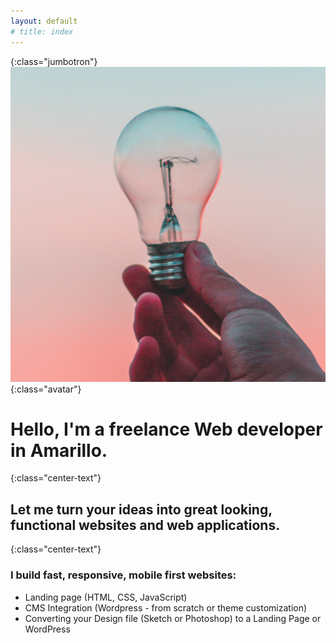 ```yaml
---
layout: default
# title: index
---
```


{:class="jumbotron"}
![alt text](/img/diego-ph-249471-unsplash_crop_square.jpg "diego-ph-249471-unsplash_crop_square.jpg")
{:class="avatar"}

<div class="container" markdown="1">

# Hello, I'm a freelance Web developer in Amarillo. 
{:class="center-text"}

## Let me turn your ideas into great looking, functional websites and web applications.
{:class="center-text"}

<div class="list-container" markdown="1">

### I build fast, responsive, mobile first websites:
* Landing page (HTML, CSS, JavaScript)
* CMS Integration (Wordpress - from scratch or theme customization)
* Converting your Design file (Sketch or Photoshop) to a Landing Page or WordPress

</div>
<!--
<div class="something" markdown="1">
## Heading 2  
Some **bold** text.
</div> -->

<!-- <img src="/img/rawpixel-com-610075-unsplash-crop.jpg" class="hero-image"> -->
  <!-- ![alt text](/img/rawpixel-com-610075-unsplash.jpg "rawpixel-com-610075-unsplash.jpg"){:class="main-image"} -->

  <!-- <a style="background-color:black;color:white;text-decoration:none;padding:4px 6px;font-family:-apple-system, BlinkMacSystemFont, &quot;San Francisco&quot;, &quot;Helvetica Neue&quot;, Helvetica, Ubuntu, Roboto, Noto, &quot;Segoe UI&quot;, Arial, sans-serif;font-size:12px;font-weight:bold;line-height:1.2;display:inline-block;border-radius:3px;"
    href="https://unsplash.com/@rawpixel?utm_medium=referral&amp;utm_campaign=photographer-credit&amp;utm_content=creditBadge"
    target="_blank" rel="noopener noreferrer" title="Download free do whatever you want high-resolution photos from rawpixel.com">
    <span style="display:inline-block;padding:2px 3px;">
      <svg xmlns="http://www.w3.org/2000/svg" style="height:12px;width:auto;position:relative;vertical-align:middle;top:-1px;fill:white;"
        viewBox="0 0 32 32">
        <title>unsplash-logo</title>
        <path d="M20.8 18.1c0 2.7-2.2 4.8-4.8 4.8s-4.8-2.1-4.8-4.8c0-2.7 2.2-4.8 4.8-4.8 2.7.1 4.8 2.2 4.8 4.8zm11.2-7.4v14.9c0 2.3-1.9 4.3-4.3 4.3h-23.4c-2.4 0-4.3-1.9-4.3-4.3v-15c0-2.3 1.9-4.3 4.3-4.3h3.7l.8-2.3c.4-1.1 1.7-2 2.9-2h8.6c1.2 0 2.5.9 2.9 2l.8 2.4h3.7c2.4 0 4.3 1.9 4.3 4.3zm-8.6 7.5c0-4.1-3.3-7.5-7.5-7.5-4.1 0-7.5 3.4-7.5 7.5s3.3 7.5 7.5 7.5c4.2-.1 7.5-3.4 7.5-7.5z"></path>
      </svg>
    </span>
    <span style="display:inline-block;padding:2px 3px;">rawpixel.com</span>
  </a> -->

<!-- </div> -->

